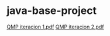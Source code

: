 # java-base-project

[QMP iteracion 1.pdf](https://github.com/AylenChalco/quemepongo/files/11298431/QMP.iteracion.1.pdf)
[QMP iteracion 2.pdf](https://github.com/AylenChalco/quemepongo/files/11356727/QMP.iteracion.2.pdf)
